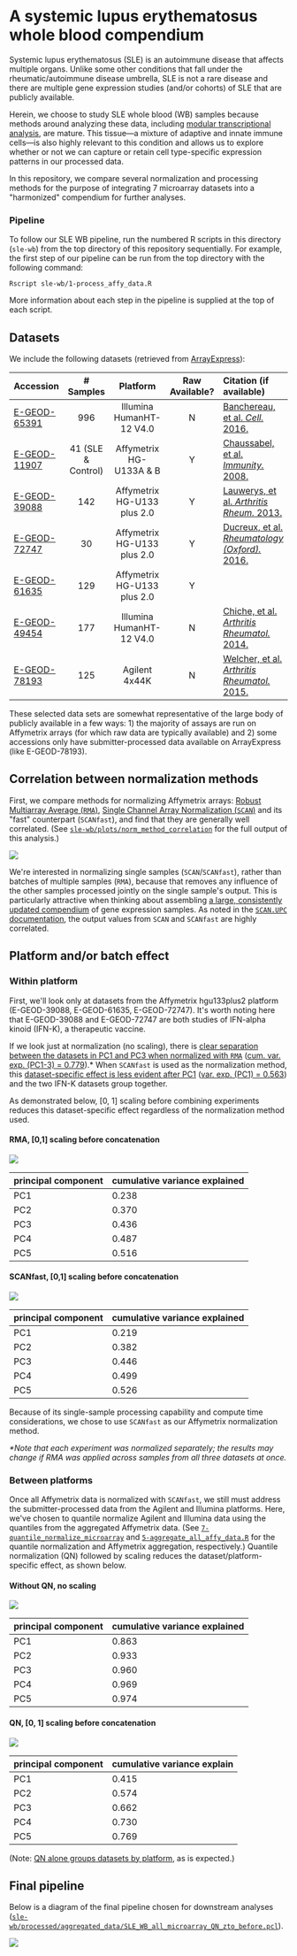 # A systemic lupus erythematosus whole blood compendium

Systemic lupus erythematosus (SLE) is an autoimmune disease that affects multiple organs. 
Unlike some other conditions that fall under the rheumatic/autoimmune disease umbrella, SLE is not a rare disease and there are multiple gene expression studies (and/or cohorts) of SLE that are publicly available.

Herein, we choose to study SLE whole blood (WB) samples because methods around analyzing these data, including [modular transcriptional analysis](https://www.ncbi.nlm.nih.gov/pmc/articles/PMC4118927/), are mature. 
This tissue—a mixture of adaptive and innate immune cells—is also highly relevant to this condition and allows us to explore whether or not we can capture or retain cell type-specific expression patterns in our processed data.

In this repository, we compare several normalization and processing methods for the purpose of integrating 7 microarray datasets into a "harmonized" compendium for further analyses. 

### Pipeline

To follow our SLE WB pipeline, run the numbered R scripts in this directory (`sle-wb`) from the top directory of this repository sequentially. 
For example, the first step of our pipeline can be run from the top directory with the following command:

```shell
Rscript sle-wb/1-process_affy_data.R
```

More information about each step in the pipeline is supplied at the top of each script.

## Datasets

We include the following datasets (retrieved from [ArrayExpress](https://www.ebi.ac.uk/arrayexpress/)):

| Accession                                |     # Samples      |          Platform           | Raw Available? | Citation (if available)                  |
| ---------------------------------------- | :----------------: | :-------------------------: | :------------: | :--------------------------------------- |
| [E-GEOD-65391](https://www.ebi.ac.uk/arrayexpress/experiments/E-GEOD-65391/) |        996         |  Illumina HumanHT-12 V4.0   |       N        | [Banchereau, et al. _Cell._ 2016.](https://www.ncbi.nlm.nih.gov/pmc/articles/PMC5426482/) |
| [E-GEOD-11907](https://www.ebi.ac.uk/arrayexpress/experiments/E-GEOD-11907/) | 41 (SLE & Control) |   Affymetrix HG-U133A & B   |       Y        | [Chaussabel, et al. _Immunity._ 2008.](https://www.ncbi.nlm.nih.gov/pmc/articles/PMC2727981/) |
| [E-GEOD-39088](https://www.ebi.ac.uk/arrayexpress/experiments/E-GEOD-39088/) |        142         | Affymetrix HG-U133 plus 2.0 |       Y        | [Lauwerys, et al. _Arthritis Rheum._ 2013.](https://doi.org/10.1002/art.37785) |
| [E-GEOD-72747](https://www.ebi.ac.uk/arrayexpress/experiments/E-GEOD-72747/) |         30         | Affymetrix HG-U133 plus 2.0 |       Y        | [Ducreux, et al. _Rheumatology (Oxford)._ 2016.](https://www.ncbi.nlm.nih.gov/pmc/articles/PMC5034220/) |
| [E-GEOD-61635](https://www.ebi.ac.uk/arrayexpress/experiments/E-GEOD-61635/) |        129         | Affymetrix HG-U133 plus 2.0 |       Y        |                                          |
| [E-GEOD-49454](https://www.ebi.ac.uk/arrayexpress/experiments/E-GEOD-49454/) |        177         |  Illumina HumanHT-12 V4.0   |       N        | [Chiche, et al. _Arthritis Rheumatol._ 2014.](https://www.ncbi.nlm.nih.gov/pmc/articles/PMC4157826/) |
| [E-GEOD-78193](https://www.ebi.ac.uk/arrayexpress/experiments/E-GEOD-78193/) |        125         |        Agilent 4x44K        |       N        | [Welcher, et al. _Arthritis Rheumatol._ 2015.](https://www.ncbi.nlm.nih.gov/pmc/articles/PMC5054935/) |

These selected data sets are somewhat representative of the large body of publicly available in a few ways: 1) the majority of assays are run on Affymetrix arrays (for which raw data are typically available) and 2) some accessions only have submitter-processed data available on ArrayExpress (like E-GEOD-78193).

## Correlation between normalization methods

First, we compare methods for normalizing Affymetrix arrays: [Robust Multiarray Average (`RMA`)](https://doi.org/10.1093/biostatistics/4.2.249), [Single Channel Array Normalization (`SCAN`)](https://www.ncbi.nlm.nih.gov/pmc/articles/PMC3508193/) and its "fast" counterpart (`SCANfast`), and find that they are generally well correlated. 
(See [`sle-wb/plots/norm_method_correlation`](https://github.com/greenelab/rheum-plier-data/tree/master/sle-wb/plots/norm_method_correlation) for the full output of this analysis.)

![](https://github.com/greenelab/rheum-plier-data/raw/master/sle-wb/plots/norm_method_correlation/SLE-WB_affy_norm_correlation_hgu133plus2_RMA_v_SCAN.png)

We're interested in normalizing single samples (`SCAN`/`SCANfast`), rather than batches of multiple samples (`RMA`), because that removes any influence of the other samples processed jointly on the single sample's output. 
This is particularly attractive when thinking about assembling [a large, consistently updated compendium](http://www.ccdatalab.org/blog/data-refinery-one/) of gene expression samples. 
As noted in the [`SCAN.UPC` documentation](http://www.bioconductor.org/packages/release/bioc/vignettes/SCAN.UPC/inst/doc/SCAN.vignette.pdf#section.5), the output values from `SCAN` and `SCANfast` are highly correlated.

## Platform and/or batch effect

### Within platform

First, we'll look only at datasets from the Affymetrix hgu133plus2 platform (E-GEOD-39088, E-GEOD-61635, E-GEOD-72747). 
It's worth noting here that E-GEOD-39088 and E-GEOD-72747 are both studies of IFN-alpha kinoid (IFN-K), a therapeutic vaccine. 

If we look just at normalization (no scaling), there is [clear separation between the datasets in PC1 and PC3 when normalized with `RMA`](https://github.com/greenelab/rheum-plier-data/blob/master/sle-wb/plots/PCA/HGU133PLUS2_RMA_PC1-5_pairs_no.transform.png) ([cum. var. exp. (PC1-3) = 0.779](https://github.com/greenelab/rheum-plier-data/blob/master/sle-wb/plots/PCA/HGU133PLUS2_RMA_PC1-5_pairs_no.transform.tsv)).* 
When `SCANfast` is used as the normalization method, this [dataset-specific effect is less evident after PC1](https://github.com/greenelab/rheum-plier-data/blob/master/sle-wb/plots/PCA/HGU133PLUS2_SCANfast_PC1-5_pairs_no.transform.png) ([var. exp. (PC1) = 0.563](https://github.com/greenelab/rheum-plier-data/blob/master/sle-wb/plots/PCA/HGU133PLUS2_SCANfast_PC1-5_pairs_no.transform.tsv)) and the two IFN-K datasets group together.

As demonstrated below, [0, 1] scaling before combining experiments reduces this dataset-specific effect regardless of the normalization method used.

#### RMA, [0,1] scaling before concatenation

![](https://github.com/greenelab/rheum-plier-data/raw/master/sle-wb/plots/PCA/HGU133PLUS2_RMA_PC1-5_pairs_zto.before.png)

| principal component | cumulative variance explained |
| ------------------- | ----------------------------- |
| PC1                 | 0.238                         |
| PC2                 | 0.370                         |
| PC3                 | 0.436                         |
| PC4                 | 0.487                         |
| PC5                 | 0.516                         |

#### SCANfast, [0,1] scaling before concatenation

![](https://github.com/greenelab/rheum-plier-data/raw/master/sle-wb/plots/PCA/HGU133PLUS2_SCANfast_PC1-5_pairs_zto.before.png)

| principal component | cumulative variance explained |
| ------------------- | ----------------------------- |
| PC1                 | 0.219                         |
| PC2                 | 0.382                         |
| PC3                 | 0.446                         |
| PC4                 | 0.499                         |
| PC5                 | 0.526                         |

Because of its single-sample processing capability and compute time considerations, we chose to use `SCANfast` as our Affymetrix normalization method.

 _*Note that each experiment was normalized separately; the results may change if RMA was applied across samples from all three datasets at once._

### Between platforms

Once all Affymetrix data is normalized with `SCANfast`, we still must address the submitter-processed data from the Agilent and Illumina platforms.
Here, we've chosen to quantile normalize Agilent and Illumina data using the quantiles from the aggregated Affymetrix data.
(See [`7-quantile_normalize_microarray`](https://github.com/greenelab/rheum-plier-data/blob/master/sle-wb/7-quantile_normalize_microarray.R) and [`5-aggregate_all_affy_data.R`](https://github.com/greenelab/rheum-plier-data/blob/master/sle-wb/5-aggregate_all_affy_data.R) for the quantile normalization and Affymetrix aggregation, respectively.) 
Quantile normalization (QN) followed by scaling reduces the dataset/platform-specific effect, as shown below.

#### Without QN, no scaling

![](https://github.com/greenelab/rheum-plier-data/raw/master/sle-wb/plots/PCA/SLE_WB_all_microarray_without_QN_PC1-5_no.transform.png)

| principal component | cumulative variance explained |
| ------------------- | ----------------------------- |
| PC1                 | 0.863                         |
| PC2                 | 0.933                         |
| PC3                 | 0.960                         |
| PC4                 | 0.969                         |
| PC5                 | 0.974                         |

#### QN, [0, 1] scaling before concatenation

![](https://github.com/greenelab/rheum-plier-data/raw/master/sle-wb/plots/PCA/SLE_WB_all_microarray_QN_PC1-5_zto.before.png)

| principal component | cumulative variance explain |
| ------------------- | --------------------------- |
| PC1                 | 0.415                       |
| PC2                 | 0.574                       |
| PC3                 | 0.662                       |
| PC4                 | 0.730                       |
| PC5                 | 0.769                       |

(Note: [QN alone groups datasets by platform](https://github.com/greenelab/rheum-plier-data/blob/master/sle-wb/plots/PCA/SLE_WB_all_microarray_QN_PC1-5_no.transform.png), as is expected.)

## Final pipeline

Below is a diagram of the final pipeline chosen for downstream analyses ([`sle-wb/processed/aggregated_data/SLE_WB_all_microarray_QN_zto_before.pcl`](https://github.com/greenelab/rheum-plier-data/blob/master/sle-wb/processed/aggregated_data/SLE_WB_all_microarray_QN_zto_before.pcl)).

![](https://github.com/greenelab/rheum-plier-data/raw/master/sle-wb/diagrams/SLE-WB_selected_normalization_flowchart.png)